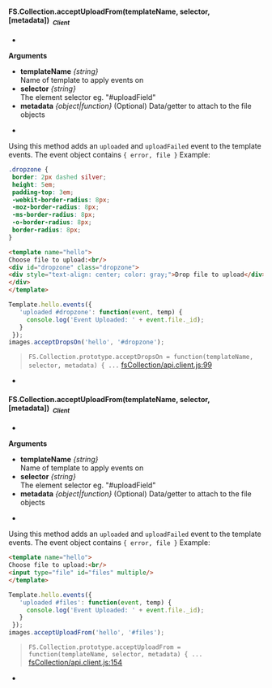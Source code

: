 
#### <a name="FS.Collection.acceptUploadFrom"></a>FS.Collection.acceptUploadFrom(templateName, selector, [metadata])&nbsp;&nbsp;<sub><i>Client</i></sub> ####
-

__Arguments__

* __templateName__ *{string}*  
Name of template to apply events on
* __selector__ *{string}*  
The element selector eg. "#uploadField"
* __metadata__ *{object|function}*    (Optional)
Data/getter to attach to the file objects

-
Using this method adds an `uploaded` and `uploadFailed` event to the
template events. The event object contains `{ error, file }`
Example:
```css
.dropzone {
 border: 2px dashed silver; 
 height: 5em;
 padding-top: 3em;
 -webkit-border-radius: 8px;
 -moz-border-radius: 8px;
 -ms-border-radius: 8px;
 -o-border-radius: 8px;
 border-radius: 8px;
}
```
```html
<template name="hello">
Choose file to upload:<br/>
<div id="dropzone" class="dropzone">
<div style="text-align: center; color: gray;">Drop file to upload</div>
</div>
</template>
```
```js
Template.hello.events({
   'uploaded #dropzone': function(event, temp) {
     console.log('Event Uploaded: ' + event.file._id);
   }
 });
images.acceptDropsOn('hello', '#dropzone');
```

> ```FS.Collection.prototype.acceptDropsOn = function(templateName, selector, metadata) { ...``` [fsCollection/api.client.js:99](fsCollection/api.client.js#L99)

-

#### <a name="FS.Collection.acceptUploadFrom"></a>FS.Collection.acceptUploadFrom(templateName, selector, [metadata])&nbsp;&nbsp;<sub><i>Client</i></sub> ####
-

__Arguments__

* __templateName__ *{string}*  
Name of template to apply events on
* __selector__ *{string}*  
The element selector eg. "#uploadField"
* __metadata__ *{object|function}*    (Optional)
Data/getter to attach to the file objects

-
Using this method adds an `uploaded` and `uploadFailed` event to the
template events. The event object contains `{ error, file }`
Example:
```html
<template name="hello">
Choose file to upload:<br/>
<input type="file" id="files" multiple/>
</template>
```
```js
Template.hello.events({
   'uploaded #files': function(event, temp) {
     console.log('Event Uploaded: ' + event.file._id);
   }
 });
images.acceptUploadFrom('hello', '#files');
```

> ```FS.Collection.prototype.acceptUploadFrom = function(templateName, selector, metadata) { ...``` [fsCollection/api.client.js:154](fsCollection/api.client.js#L154)

-
